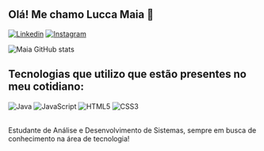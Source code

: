 ## Olá! Me chamo Lucca Maia 👋

[![Linkedin](https://img.shields.io/badge/LinkedIn-0077B5?style=for-the-badge&logo=linkedin&logoColor=white
)](https://www.linkedin.com/in/lucca-maia/)
[![Instagram](https://img.shields.io/badge/Instagram-E4405F?style=for-the-badge&logo=instagram&logoColor=white)](https://www.instagram.com/luccamaia_r/)
<!--[![Portfolio](https://img.shields.io/badge/website-000000?style=for-the-badge&logo=About.me&logoColor=white)]()-->

![Maia GitHub stats](https://github-readme-stats.vercel.app/api?username=scriptedgrain&show_icons=true&theme=dracula)

## Tecnologias que utilizo que estão presentes no meu cotidiano:
<div style="display: inline_block">
    <img align="center" alt="Java" src="https://img.shields.io/badge/Java-ED8B00?style=for-the-badge&logo=openjdk&logoColor=white"/>
    <img align="center" alt="JavaScript" src="https://img.shields.io/badge/JavaScript-323330?style=for-the-badge&logo=javascript&logoColor=F7DF1E"/>
    <img align="center" alt="HTML5" src="https://img.shields.io/badge/HTML5-E34F26?style=for-the-badge&logo=html5&logoColor=white"/>
    <img align="center" alt="CSS3" src="https://img.shields.io/badge/CSS3-1572B6?style=for-the-badge&logo=css3&logoColor=white"/>
</div><br/>

Estudante de Análise e Desenvolvimento de Sistemas, sempre em busca de conhecimento na área de tecnologia!
